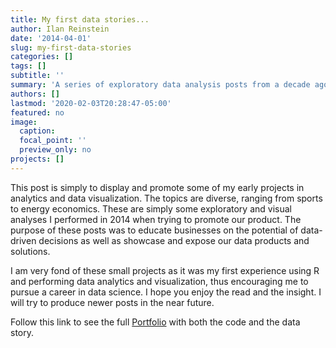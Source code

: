 ```yaml
---
title: My first data stories...
author: Ilan Reinstein
date: '2014-04-01'
slug: my-first-data-stories
categories: []
tags: []
subtitle: ''
summary: 'A series of exploratory data analysis posts from a decade ago.'
authors: []
lastmod: '2020-02-03T20:28:47-05:00'
featured: no
image:
  caption: 
  focal_point: ''
  preview_only: no
projects: []
---
```


This post is simply to display and promote some of my early projects in analytics and data visualization. The topics are diverse, ranging from sports to energy economics. These are simply some exploratory and visual analyses I performed in 2014 when trying to promote our product. The purpose of these posts was to educate businesses on the potential of data-driven decisions as well as showcase and expose our data products and solutions.

I am very fond of these small projects as it was my first experience using R and performing data analytics and visualization, thus encouraging me to pursue a career in data science. I hope you enjoy the read and the insight. I will try to produce newer posts in the near future.

Follow this link to see the full [Portfolio](http://rpubs.com/ireinstein) with both the code and the data story.